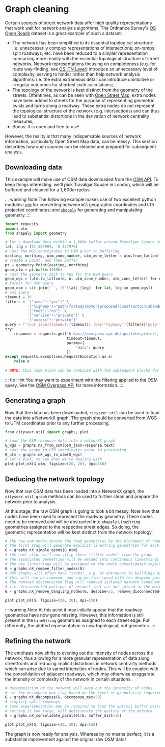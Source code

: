 Graph cleaning
==============

Certain sources of street network data offer high quality representations that work well for network analysis algorithms. The Ordnance Survey's [OS Open Roads](https://www.ordnancesurvey.co.uk/business-and-government/products/os-open-roads.html) dataset is a great example of such a dataset:
- The network has been simplified to its essential topological structure: i.e. unnecessarily complex representations of intersections; on-ramps; split roadways; etc. have been reduced to a simpler representation concurring more readily with the essential topological structure of street networks. Network representations focusing on completeness (e.g. for route way-finding, see [OS ITN Layer](https://www.ordnancesurvey.co.uk/business-and-government/help-and-support/products/itn-layer.html)) introduce an unnecessary level of complexity, serving to hinder rather than help network analysis algorithms: i.e. the extra extraneous detail can introduce unintuitive or irregular outcomes for shortest-path calculations;
- The topology of the network is kept distinct from the geometry of the streets. Oftentimes, as can be seen with [Open Street Map](https://www.openstreetmap.org), extra nodes have been added to streets for the purpose of representing geometric twists and turns along a roadway. These extra nodes do not represent the topological structure of the network (e.g. intersections) and can thus lead to substantial distortions in the derivation of network centrality measures;
- Bonus: It is open and free to use!

However, the reality is that many indispensable sources of network information, particularly Open Street Map data, can be messy. This section describes how such sources can be cleaned and prepared for subsequent analysis.


Downloading data
----------------

This example will make use of OSM data downloaded from the [OSM API](https://wiki.openstreetmap.org/wiki/API). To keep things interesting, we'll pick Travalgar Square in London, which will be buffered and cleaned for a $1,600m$ radius.

::: warning Note
The following example makes use of two excellent python modules: [`utm`](https://github.com/Turbo87/utm) for converting between `WGS` geographic coordinates and `UTM` projected coordinates; and [`shapely`](https://github.com/Toblerity/Shapely) for generating and manipulating geometry.
:::

```python
import requests
import utm
from shapely import geometry

# let's download data within a 1,600m buffer around Travalgar Square in London:
lat, lng = (51.507999, -0.127970)
# cast the WGS coordinates to UTM prior to buffering
easting, northing, utm_zone_number, utm_zone_letter = utm.from_latlon(lat, lng) 
# create a point, and then buffer
pt = geometry.Point(easting, northing)
geom_utm = pt.buffer(1600)
# cast the geometry back to WGS for the OSM query
geom_wgs = [utm.to_latlon(e, n, utm_zone_number, utm_zone_letter) for e, n in geom_utm.exterior.coords]
# format for OSM query
geom_osm = str.join(' ', [f'{lat} {lng}' for lat, lng in geom_wgs])
# osm query
timeout = 10
filters = '["area"!~"yes"]' \
          '["highway"!~"path|footway|motor|proposed|construction|abandoned|platform|raceway|service"]' \
          '["foot"!~"no"]' \
          '["service"!~"private"]' \
          '["access"!~"private"]'
query = f'[out:json][timeout:{timeout}];(way["highway"]{filters}(poly:"{geom_osm}"); >;);out skel qt;'
try:
    response = requests.get('https://overpass-api.de/api/interpreter',
                            timeout=timeout,
                            params={
                                'data': query
                            })
except requests.exceptions.RequestException as e:
    raise e
    
# NOTE: this code block can be combined with the subsequent blocks for a continuous example.
```

::: tip Hint
You may want to experiment with the filtering applied to the OSM query. See the [OSM Overpass API](https://wiki.openstreetmap.org/wiki/Overpass_API) for more information.
:::


Generating a graph
------------------

Now that the data has been downloaded, `cityseer.util` can be used to load the data into a NetworkX graph. The graph should be converted from WGS to UTM coordinates prior to any further processing.

```python
from cityseer.util import graphs, plot

# load the OSM response data into a networkX graph
G_wgs = graphs.nX_from_osm(osm_json=response.text)
# cast the graph to UTM coordinates prior to processing
G_utm = graphs.nX_wgs_to_utm(G_wgs)
# let's plot, to see what we're dealing with
plot.plot_nX(G_utm, figsize=(20, 20), dpi=150)
```

<ImageModal :path="require('../images/plots/guides/cleaning/graph_raw.png')" alt='Raw OSM graph' caption='The raw OSM graph after conversion to UTM coordinates.'></ImageModal>


Deducing the network topology
-----------------------------

Now that raw OSM data has been loaded into a NetworkX graph, the `cityseer.util.graph` methods can be used to further clean and prepare the network prior to analysis.

At this stage, the raw OSM graph is going to look a bit messy. Note how that nodes have been used to represent the roadway geometry. These nodes need to be removed and will be abstracted into `shapely` `LineString` geometries assigned to the respective street edges. So doing, the geometric representation will be kept distinct from the network topology.

```python
# the raw osm nodes denote the road geometries by the placement of nodes
# the first step will generate explicit linestring geometries for each street edge
G = graphs.nX_simple_geoms(G_utm)
# the next step, will now strip these "filler-nodes" from the graph
# the associated geometries will be welded into continuous linestrings
# the new linestrings will be assigned to the newly consolidated topological links
G = graphs.nX_remove_filler_nodes(G)
# OSM graphs will often have "stubs", e.g. at entrances to buildings or parking lots
# this will now be removed, and can be fine-tuned with the despine parameter.
# The removed_disconnected flag will removed isolated network components
# i.e. disconnected portions of network that are not joined to the main street network
G = graphs.nX_remove_dangling_nodes(G, despine=25, remove_disconnected=True)

plot.plot_nX(G, figsize=(20, 20), dpi=150)
```

<ImageModal :path="require('../images/plots/guides/cleaning/graph_topo.png')" alt='OSM graph topology' caption='The OSM graph after conversion to a purer topological representation.'></ImageModal>

::: warning Note
At this point it may initially appear that the roadway geometries have now gone missing. However, this information is still present in the `LineString` geometries assigned to each street edge. Put differently, the plotted representation is now topological, not geometric.
:::


Refining the network
--------------------

The emphasis now shifts to evening out the intensity of nodes across the network, thus allowing for a more granular representation of data along streetfronts and reducing implicit distortions in network centrality methods which can arise due to varied intensities of nodes. This will be coupled with the consolidation of adjacent roadways, which may otherwise exaggerate the intensity or complexity of the network in certain situations.

```python
# decomposition of the network will even out the intensity of nodes
# set the decompose_max flag based on the level of granularity required
G = graphs.nX_decompose(G, decompose_max=50)
# simplify split roadways
# some experimentation may be required to find the optimal buffer distance
# setting it too large, will deteriorate the quality of the network
G = graphs.nX_consolidate_parallel(G, buffer_dist=15)

plot.plot_nX(G, figsize=(20, 20), dpi=150)
```

<ImageModal :path="require('../images/plots/guides/cleaning/graph_consolidated.png')" alt='OSM graph after decomposition and consolidation' caption='The OSM graph after decomposition and consolidation.'></ImageModal>

The graph is now ready for analysis. Whereas by no means perfect, it is a substantial improvement against the original raw OSM data!